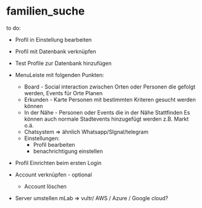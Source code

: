 # familien_suche

to do:
- Profil in Einstellung bearbeiten
- Profil mit Datenbank verknüpfen
- Test Profile zur Datenbank hinzufügen

- MenuLeiste mit folgenden Punkten:
    - Board - Social interaction zwischen Orten oder Personen die gefolgt werden,
      Events für Orte Planen
    - Erkunden - Karte Personen mit bestimmten Kriteren gesucht werden können
    - In der Nähe - Personen oder Events die in der Nähe Stattfinden
      Es können auch normale Stadtevents hinzugefügt werden z.B. Markt o.ä.
    - Chatsystem => ähnlich Whatsapp/SIgnal/telegram
    - Einstellungen:
        - Profil bearbeiten
        - benachrichtigung einstellen
- Profil Einrichten beim ersten Login
- Account verknüpfen - optional
    - Account löschen

- Server umstellen mLab => vultr/ AWS / Azure / Google cloud?


